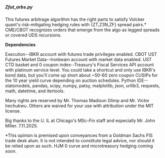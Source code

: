 ##### Zfut_arbs.py #####

This futures arbitrage algorithm has the right parts to satisfy Volcker quant's risk-mitigating hedging rules with {ZT,Z3N,ZF} spread pairs.* CME/CBOT recognizes orders that emerge from the algo as legged spreads or covered UDS recursions.

**Dependencies**

Execution--IBKR account with futures trade privileges enabled.
CBOT UST Futures Market Data--Ironbeam account with market data enabled.
UST CTD basket and 0 coupon index--Treasury's Fiscal Services API account with platinum service level. You could take a shortcut and only use IBKR's bond data, but you'll come up short about ~50-60 zero coupon CUSIPs for the 10 year yield curve depending on auction schedules.
Python IDE--statsmodels, pandas, scipy, numpy, patsy, matplotlib, json, urllib3, requests, math, datetime, and itertools.


Many rights are reserved by Mr. Thomas Madison Glimp and Mr. Victor Irechukwu. Others are waived for your use with attribution under the MIT license. 

Big thanks to the U. IL at Chicago's MSc-Fin staff and especially Mr. John Miller. 
7.11.2025.

*This opinion is premised upon conveyances from a Goldman Sachs FIS trade desk alum. It is not intended to constitute legal advice, nor should it be relied upon as such.
HJM 0 curve and microtreasury hedging coming soon.

